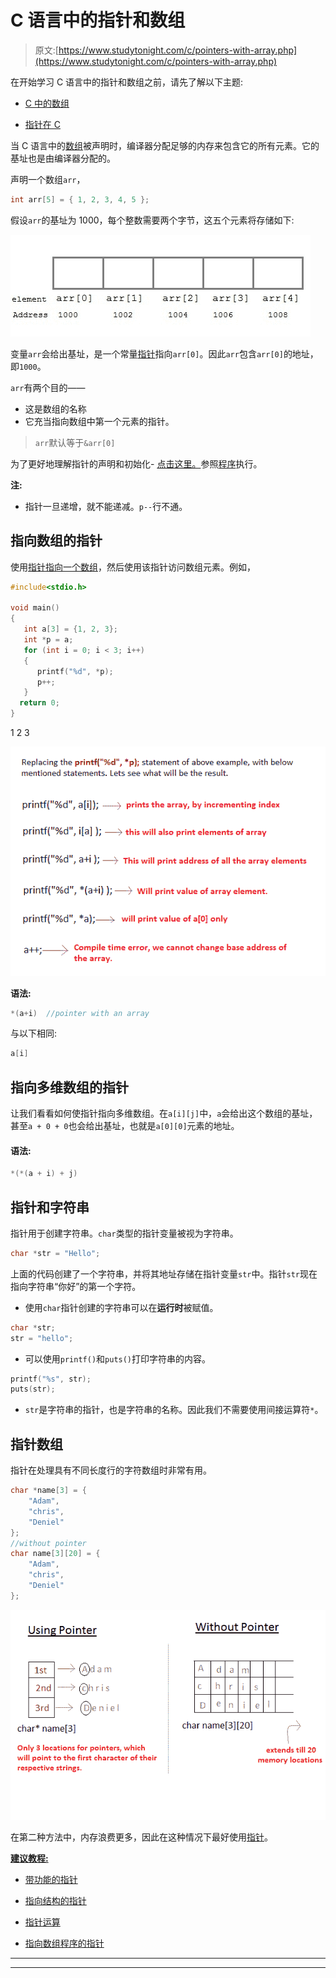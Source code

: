 # C 语言中的指针和数组

> 原文:[https://www.studytonight.com/c/pointers-with-array.php](https://www.studytonight.com/c/pointers-with-array.php)

在开始学习 C 语言中的指针和数组之前，请先了解以下主题:

*   [C 中的数组](https://www.studytonight.com/c/arrays-in-c.php)

*   [指针在 C](https://www.studytonight.com/c/pointers-in-c.php)

当 C 语言中的[数组](https://www.studytonight.com/c/arrays-in-c.php)被声明时，编译器分配足够的内存来包含它的所有元素。它的基址也是由编译器分配的。

声明一个数组`arr`，

```cpp
int arr[5] = { 1, 2, 3, 4, 5 };
```

假设`arr`的基址为 1000，每个整数需要两个字节，这五个元素将存储如下:

![address of array in C](img/4609a7b736508c76391447a355feddf2.png)

变量`arr`会给出基址，是一个常量[指针](https://www.studytonight.com/c/pointers-in-c.php)指向`arr[0]`。因此`arr`包含`arr[0]`的地址，即`1000`。

`arr`有两个目的——

*   这是数组的名称
*   它充当指向数组中第一个元素的指针。

> `arr`默认等于`&arr[0]`

为了更好地理解指针的声明和初始化- [点击这里。](https://www.studytonight.com/c/pointers-in-c.php)参照[程序](https://www.studytonight.com/c/programs/pointer/simple-pointer-program)执行。

**注:**

*   指针一旦递增，就不能递减。`p--`行不通。

## 指向数组的指针

使用[指针指向一个数组](https://www.studytonight.com/c/pointer-to-pointer.php)，然后使用该指针访问数组元素。例如，

```cpp
#include<stdio.h>

void main()
{
   int a[3] = {1, 2, 3};
   int *p = a;    
   for (int i = 0; i < 3; i++)
   {
      printf("%d", *p);
      p++;
   }
  return 0;
} 
```

1 2 3

![Using Array name as pointer in C](img/a22402cda8176fee86bdf5b66f505484.png)

**语法:**

```cpp
*(a+i)  //pointer with an array
```

与以下相同:

```cpp
a[i]
```

## 指向多维数组的指针

让我们看看如何使指针指向多维数组。在`a[i][j]`中，`a`会给出这个数组的基址，甚至`a + 0 + 0`也会给出基址，也就是`a[0][0]`元素的地址。

#### 语法:

```cpp
*(*(a + i) + j)
```

## 指针和字符串

指针用于创建字符串。`char`类型的指针变量被视为字符串。

```cpp
char *str = "Hello";
```

上面的代码创建了一个字符串，并将其地址存储在指针变量`str`中。指针`str`现在指向字符串“你好”的第一个字符。

*   使用`char`指针创建的字符串可以在**运行时**被赋值。

```cpp
char *str;
str = "hello"; 
```

*   可以使用`printf()`和`puts()`打印字符串的内容。

```cpp
printf("%s", str);
puts(str);
```

*   `str`是字符串的指针，也是字符串的名称。因此我们不需要使用间接运算符`*`。

## 指针数组

指针在处理具有不同长度行的字符数组时非常有用。

```cpp
char *name[3] = { 
    "Adam",
    "chris",
    "Deniel"
};
//without pointer
char name[3][20] = { 
    "Adam",
    "chris",
    "Deniel"
};
```

![Pointer with character array in c](img/cc01293618ac8fe99029fcdb8d046a74.png)

在第二种方法中，内存浪费更多，因此在这种情况下最好使用[指针](https://www.studytonight.com/c/pointers-in-c.php)。

<u>**建议教程:**</u>

*   [带功能的指针](https://www.studytonight.com/c/pointer-with-function-in-c.php)

*   [指向结构的指针](https://www.studytonight.com/c/pointers-to-structure-in-c.php)

*   [指针运算](https://www.studytonight.com/c/pointer-arithmetic-in-c.php)

*   [指向数组程序的指针](https://www.studytonight.com/c/programs/pointer/array-of-pointers)

* * *

* * *